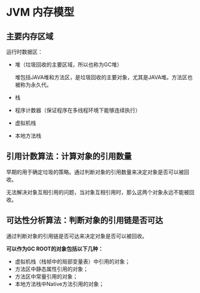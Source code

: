 # JVM 内存模型

## 主要内存区域

运行时数据区：

- 堆（垃圾回收的主要区域，所以也称为GC堆）

    堆包括JAVA堆和方法区，是垃圾回收的主要对象，尤其是JAVA堆。方法区也被称为永久代。

- 栈
- 程序计数器（保证程序在多线程环境下能够连续执行）
- 虚拟机栈
- 本地方法栈

## 引用计数算法：计算对象的引用数量

早期的用于确定垃圾的策略。通过判断对象的引用数量来决定对象是否可以被回收。

无法解决对象互相引用的问题，当对象互相引用时，那么这两个对象永远不能被回收。

## 可达性分析算法：判断对象的引用链是否可达

通过判断对象的引用链是否可达来决定对象是否可以被回收。

**可以作为GC ROOT的对象包括以下几种：**

- 虚拟机栈（栈帧中的局部变量表）中引用的对象；
- 方法区中静态属性引用的对象；
- 方法区中常量引用的对象；
- 本地方法栈中Native方法引用的对象；
